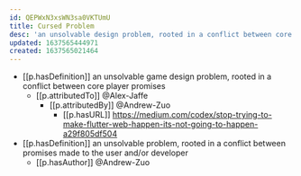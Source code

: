 ```yaml
---
id: QEPWxN3xsWN3sa0VKTUmU
title: Cursed Problem
desc: 'an unsolvable design problem, rooted in a conflict between core promises'
updated: 1637565444971
created: 1637565021464
---
```


- [[p.hasDefinition]] an unsolvable game design problem, rooted in a conflict between core player promises
  - [[p.attributedTo]] @Alex-Jaffe
    - [[p.attributedBy]] @Andrew-Zuo
      - [[p.hasURL]] https://medium.com/codex/stop-trying-to-make-flutter-web-happen-its-not-going-to-happen-a29f805df504
- [[p.hasDefinition]] an unsolvable problem, rooted in a conflict between promises made to the user and/or developer
  - [[p.hasAuthor]] @Andrew-Zuo
